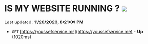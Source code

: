 # IS MY WEBSITE RUNNING ? [![](https://img.shields.io/static/v1?label=Sponsor&message=%E2%9D%A4&logo=GitHub&color=%23fe8e86)](https://github.com/sponsors/<username>)

Last updated: **11/26/2023, 8:21:09 PM**

- `GET` [https://youssefservice.me](https://youssefservice.me) - **Up** (1020ms)
